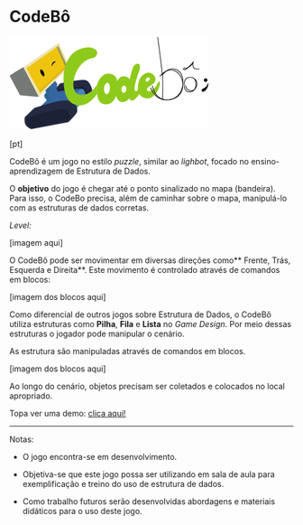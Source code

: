 # CodeBô

![logo do jogo](https://github.com/LuisAraujo/CodeBo-The-Game/blob/main/assets/logogame.png?raw=true)

[pt]

CodeBô é um jogo no estilo *puzzle*, similar ao *lighbot*, focado no ensino-aprendizagem de Estrutura de Dados. 

O **objetivo** do jogo é chegar até o ponto sinalizado no mapa (bandeira). Para isso, o CodeBo precisa, além de caminhar sobre o mapa, manipulá-lo com as estruturas de dados corretas.

*Level:*

[imagem aqui]

O CodeBô pode ser movimentar em diversas direções como** Frente, Trás, Esquerda e Direita**. Este movimento é controlado através de comandos em blocos:

[imagem dos blocos aqui]

Como diferencial de outros jogos sobre Estrutura de Dados, o CodeBô utiliza estruturas como **Pilha**, **Fila** e **Lista** no *Game Design*.  Por meio dessas estruturas o jogador pode manipular o cenário. 

As estrutura são manipuladas através de comandos em blocos. 

[imagem dos blocos aqui]

Ao longo do cenário, objetos precisam ser coletados e colocados no local apropriado. 

Topa ver uma demo: [clica aqui!](https://luisaraujo.github.io/CodeBo-The-Game/)


----

Notas:

- O jogo encontra-se em desenvolvimento. 

- Objetiva-se que este jogo possa ser utilizando em sala de aula para exemplificação e treino do uso de estrutura de dados.

- Como trabalho futuros serão desenvolvidas abordagens e materiais didáticos para o uso deste jogo. 